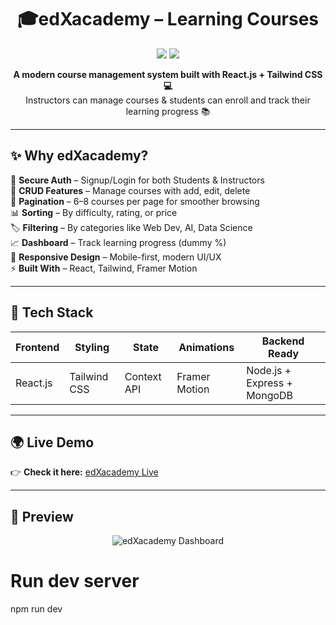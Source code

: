 <h1 align="center">🎓edXacademy – Learning Courses</h1>

<p align="center">
  <a href="  "><img src="https://img.shields.io/badge/Live-Demo-blue?style=for-the-badge"></a>
  <a href="https://github.com/"><img src="https://img.shields.io/badge/GitHub-Repo-black?style=for-the-badge&logo=github"></a>
</p>

<p align="center">
  <b>A modern course management system built with React.js + Tailwind CSS 💻</b><br/>
  Instructors can manage courses & students can enroll and track their learning progress 📚
</p>

---

## ✨ Why edXacademy?

🔐 **Secure Auth** – Signup/Login for both Students & Instructors  
📝 **CRUD Features** – Manage courses with add, edit, delete  
📄 **Pagination** – 6–8 courses per page for smoother browsing  
📊 **Sorting** – By difficulty, rating, or price  
🏷 **Filtering** – By categories like Web Dev, AI, Data Science  
📈 **Dashboard** – Track learning progress (dummy %)  
📱 **Responsive Design** – Mobile-first, modern UI/UX  
⚡ **Built With** – React, Tailwind, Framer Motion  

---

## 🚀 Tech Stack

| Frontend | Styling | State | Animations | Backend Ready |
|----------|---------|-------|------------|---------------|
| React.js | Tailwind CSS | Context API | Framer Motion | Node.js + Express + MongoDB |

---

## 🌍 Live Demo

👉 **Check it here:** [edXacademy Live](https://transcendent-centaur-6f5f65.netlify.app/)  

---

## 📸 Preview

<p align="center">
  <img src="  " alt="edXacademy Dashboard" />
</p>


# Run dev server
npm run dev
